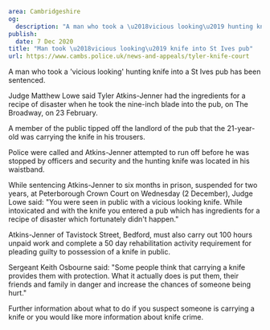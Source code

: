 ```yaml
area: Cambridgeshire
og:
  description: "A man who took a \u2018vicious looking\u2019 hunting knife into a St Ives pub has been sentenced."
publish:
  date: 7 Dec 2020
title: "Man took \u2018vicious looking\u2019 knife into St Ives pub"
url: https://www.cambs.police.uk/news-and-appeals/tyler-knife-court
```

A man who took a 'vicious looking' hunting knife into a St Ives pub has been sentenced.

Judge Matthew Lowe said Tyler Atkins-Jenner had the ingredients for a recipe of disaster when he took the nine-inch blade into the pub, on The Broadway, on 23 February.

A member of the public tipped off the landlord of the pub that the 21-year-old was carrying the knife in his trousers.

Police were called and Atkins-Jenner attempted to run off before he was stopped by officers and security and the hunting knife was located in his waistband.

While sentencing Atkins-Jenner to six months in prison, suspended for two years, at Peterborough Crown Court on Wednesday (2 December), Judge Lowe said: "You were seen in public with a vicious looking knife. While intoxicated and with the knife you entered a pub which has ingredients for a recipe of disaster which fortunately didn't happen."

Atkins-Jenner of Tavistock Street, Bedford, must also carry out 100 hours unpaid work and complete a 50 day rehabilitation activity requirement for pleading guilty to possession of a knife in public.

Sergeant Keith Osbourne said: "Some people think that carrying a knife provides them with protection. What it actually does is put them, their friends and family in danger and increase the chances of someone being hurt."

Further information about what to do if you suspect someone is carrying a knife or you would like more information about knife crime.
